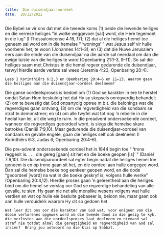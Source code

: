 ```yaml
---
title:  Die duisendjaar-oordeel
date:  20/12/2022
---
```


Die Bybel se vir ons dat met die tweede koms (1) beide die lewende heiliges en die verrese heiliges  “in wolke weggevoer [sal] word, die Here tegemoet in die lug” (I Thessalonicense 4:16, 17); (2) dat al die heiliges hemel toe geneem sal word om in die hemelse “ ‘wonings’ ” wat Jesus self vir hulle voorberei het, te woon (Johannes 14:1–3); en (3) dat die Nuwe Jerusalem eers aan die einde van die duisendjaar na die aarde sal neerdaal om dan die ewige tuiste van die heiliges te word (Openbaring 21:1–3, 9–11). So sal die heiliges saam met Christus in die hemel regeer gedurende die duisendjaar, terwyl hierdie aarde verlate sal wees (Jeremia 4:23, Openbaring 20:4).

`Lees I Korinthiërs 6:2,3 en Openbaring 20:4–6 en 11–13. Waarom gaan die heiliges aan die duisendjaar-oordeel deelneem?`

Die ganse oordeelsproses is bedoel om (1) God se karakter in ere te herstel omdat Satan Hom beskuldig het dat Hy sy skepsels onregverdig behandel; (2) om te bevestig dat God onpartydig optree m.b.t. die belonings wat die regverdiges gaan ontvang; (3) om die regverdigheid van die sondaars se straf te demonstreer; en (4) om alle twyfel wat tot nog ’n rebellie in die heelal kan lei, uit die weg te ruim. In die preadvent ondersoekende oordeel, wanneer die regverdiges geoordeel word, is slegs die hemelse skare betrokke (Daniël 7:9,10). Maar gedurende die duisendjaar-oordeel van sondaars en gevalle engele, gaan die heiliges self ook deelneem (I Korinthiërs 6:3, Judas 6, Openbaring 20:4–6).

Die pre-advent ondersoekende oordeel het in 1844 begin toe “ ‘trone reggesit is. . . . die gereg [gaan] sit het en die boeke geopen [is]’ ” (Daniël 7:9,10). Die duisendjaaroordeel sal egter begin nadat die heiliges hemel toe geneem is en op trone gaan sit het, en die oordeel aan hulle oorgegee word.  Dan sal die hemelse boeke nog eenkeer geopen word, en die dode “geoordeel [word] na wat in die boeke geskryf is, volgens hulle werke” (Openbaring 20:4,12). Hierdie proses gaan ’n geleentheid aan die heiliges bied om die hemel se verslag oor God se regverdige behandeling van alle gevalle, te sien. Hy gaan nie net alle menslike wesens volgens wat hulle verdien en wat op hulle eie besluite gebaseer is, beloon nie, maar gaan ook aan hulle verduidelik waarom Hy dit so gedoen het.

`Wat leer dit ons oor die karakter van God wat, voor enigeen van die dooie verlorenes opgewek word om die tweede dood in die gesig te kyk, die verlostes aan die oordeelsproses laat deelneem en niemand sal straf nie totdat almal die geregtigheid en regverdigheid van God sal insien?  Bring jou antwoord na die klas op Sabbat.`